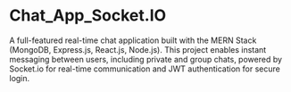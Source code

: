 # Chat_App_Socket.IO
A full-featured real-time chat application built with the MERN Stack (MongoDB, Express.js, React.js, Node.js). This project enables instant messaging between users, including private and group chats, powered by Socket.io for real-time communication and JWT authentication for secure login.
